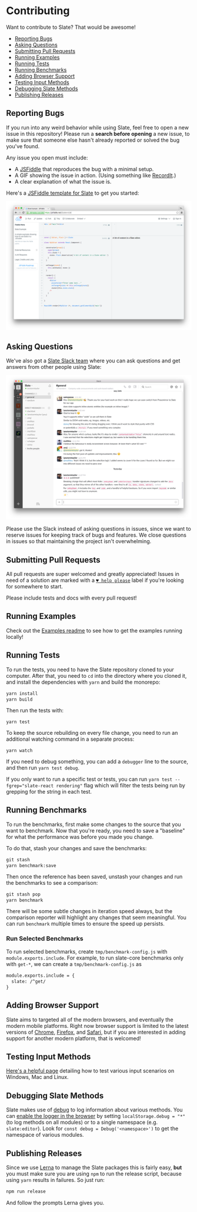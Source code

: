 # Contributing

Want to contribute to Slate? That would be awesome!

* [Reporting Bugs](contributing.md#reporting-bugs)
* [Asking Questions](contributing.md#asking-questions)
* [Submitting Pull Requests](contributing.md#submitting-pull-requests)
* [Running Examples](contributing.md#running-examples)
* [Running Tests](contributing.md#running-tests)
* [Running Benchmarks](contributing.md#running-benchmarks)
* [Adding Browser Support](contributing.md#adding-browser-support)
* [Testing Input Methods](contributing.md#testing-input-methods)
* [Debugging Slate Methods](contributing.md#debugging-slate-methods)
* [Publishing Releases](contributing.md#publishing-releases)

## Reporting Bugs

If you run into any weird behavior while using Slate, feel free to open a new issue in this repository! Please run a **search before opening** a new issue, to make sure that someone else hasn't already reported or solved the bug you've found.

Any issue you open must include:

* A [JSFiddle](https://jsfiddle.net/fj9dvhom/1/) that reproduces the bug with a minimal setup.
* A GIF showing the issue in action. \(Using something like [RecordIt](http://recordit.co/).\)
* A clear explanation of what the issue is.

Here's a [JSFiddle template for Slate](https://jsfiddle.net/fj9dvhom/1/) to get you started:

[![](../.gitbook/assets/jsfiddle.png)](https://jsfiddle.net/fj9dvhom/1/)

## Asking Questions

We've also got a [Slate Slack team](https://slate-slack.herokuapp.com) where you can ask questions and get answers from other people using Slate:

[![](../.gitbook/assets/slack.png)](https://slate-slack.herokuapp.com)

Please use the Slack instead of asking questions in issues, since we want to reserve issues for keeping track of bugs and features. We close questions in issues so that maintaining the project isn't overwhelming.

## Submitting Pull Requests

All pull requests are super welcomed and greatly appreciated! Issues in need of a solution are marked with a [`♥ help please`](https://github.com/ianstormtaylor/slate/issues?q=is%3Aissue+is%3Aopen+label%3A%22%E2%99%A5+help+please%22) label if you're looking for somewhere to start.

Please include tests and docs with every pull request!

## Running Examples

Check out the [Examples readme](https://github.com/ianstormtaylor/slate/blob/master/examples/Readme.md) to see how to get the examples running locally!

## Running Tests

To run the tests, you need to have the Slate repository cloned to your computer. After that, you need to `cd` into the directory where you cloned it, and install the dependencies with `yarn` and build the monorepo:

```text
yarn install
yarn build
```

Then run the tests with:

```text
yarn test
```

To keep the source rebuilding on every file change, you need to run an additional watching command in a separate process:

```text
yarn watch
```

If you need to debug something, you can add a `debugger` line to the source, and then run `yarn test debug`.

If you only want to run a specific test or tests, you can run `yarn test --fgrep="slate-react rendering"` flag which will filter the tests being run by grepping for the string in each test.

## Running Benchmarks

To run the benchmarks, first make some changes to the source that you want to benchmark. Now that you're ready, you need to save a "baseline" for what the performance was before you made you change.

To do that, stash your changes and save the benchmarks:

```text
git stash
yarn benchmark:save
```

Then once the reference has been saved, unstash your changes and run the benchmarks to see a comparison:

```text
git stash pop
yarn benchmark
```

There will be some subtle changes in iteration speed always, but the comparison reporter will highlight any changes that seem meaningful. You can run `benchmark` multiple times to ensure the speed up persists.

### Run Selected Benchmarks

To run selected benchmarks, create `tmp/benchmark-config.js` with `module.exports.include`. For example, to run slate-core benchmarks only with `get-*`, we can create a `tmp/benchmark-config.js` as

```text
module.exports.include = {
  slate: /^get/
}
```

## Adding Browser Support

Slate aims to targeted all of the modern browsers, and eventually the modern mobile platforms. Right now browser support is limited to the latest versions of [Chrome](https://www.google.com/chrome/browser/desktop/), [Firefox](https://www.mozilla.org/en-US/firefox/new/), and [Safari](http://www.apple.com/safari/), but if you are interested in adding support for another modern platform, that is welcomed!

## Testing Input Methods

[Here's a helpful page](https://github.com/Microsoft/vscode/wiki/IME-Test) detailing how to test various input scenarios on Windows, Mac and Linux.

## Debugging Slate Methods

Slate makes use of [debug](https://github.com/visionmedia/debug) to log information about various methods. You can [enable the logger in the browser](https://github.com/visionmedia/debug#browser-support) by setting `localStorage.debug = "*"` \(to log methods on all modules\) or to a single namespace \(e.g. `slate:editor`\). Look for `const debug = Debug('<namespace>')` to get the namespace of various modules.

## Publishing Releases

Since we use [Lerna](https://lernajs.io) to manage the Slate packages this is fairly easy, **but** you must make sure you are using `npm` to run the release script, because using `yarn` results in failures. So just run:

```javascript
npm run release
```

And follow the prompts Lerna gives you.

